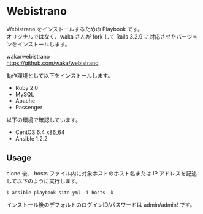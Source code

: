 # Webistrano

Webistrano をインストールするための Playbook です。  
オリジナルではなく、waka さんが fork して Rails 3.2.9 に対応させたバージョンをインストールします。  

waka/webistrano  
https://github.com/waka/webistrano

動作環境として以下をインストールします。  

* Ruby 2.0
* MySQL
* Apache
* Passenger

以下の環境で確認しています。

* CentOS 6.4 x86_64
* Ansible 1.2.2

## Usage

clone 後、 hosts ファイル内に対象ホストのホスト名または IP アドレスを記述して以下のように実行します。

    $ ansible-playbook site.yml -i hosts -k

インストール後のデフォルトのログインID/パスワードは admin/admin! です。

